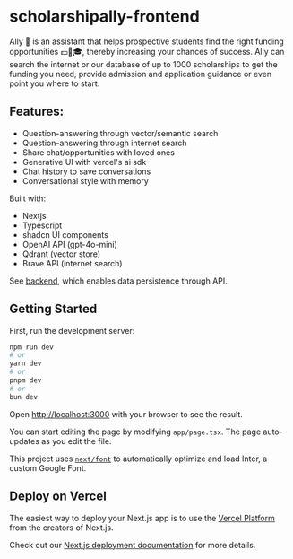 # scholarshipally-frontend

Ally 🤖 is an assistant that helps prospective students find the right funding opportunities 💵🛫🎓, thereby increasing your chances of success. Ally can search the internet or our database of up to 1000 scholarships to get the funding you need, provide admission and application guidance or even point you where to start.

## Features:
- Question-answering through vector/semantic search
- Question-answering through internet search
- Share chat/opportunities with loved ones
- Generative UI with vercel's ai sdk
- Chat history to save conversations
- Conversational style with memory
  
Built with:
- Nextjs 
- Typescript
- shadcn UI components
- OpenAI API (gpt-4o-mini)
- Qdrant (vector store)
- Brave API (internet search)

See [backend](https://github.com/jayabdulraman/scholarshipally-backend), which enables data persistence through API.

## Getting Started

First, run the development server:

```bash
npm run dev
# or
yarn dev
# or
pnpm dev
# or
bun dev
```

Open [http://localhost:3000](http://localhost:3000) with your browser to see the result.

You can start editing the page by modifying `app/page.tsx`. The page auto-updates as you edit the file.

This project uses [`next/font`](https://nextjs.org/docs/basic-features/font-optimization) to automatically optimize and load Inter, a custom Google Font.

## Deploy on Vercel

The easiest way to deploy your Next.js app is to use the [Vercel Platform](https://vercel.com/new?utm_medium=default-template&filter=next.js&utm_source=create-next-app&utm_campaign=create-next-app-readme) from the creators of Next.js.

Check out our [Next.js deployment documentation](https://nextjs.org/docs/deployment) for more details.
